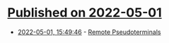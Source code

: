# [Published on 2022-05-01](index.md)

* [2022-05-01, 15:49:46](https://news.ycombinator.com/item?id=31226010) - [Remote Pseudoterminals](https://github.com/TimeToogo/remote-pty)
